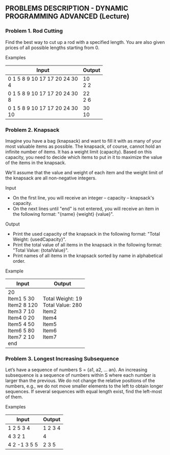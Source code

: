 ## PROBLEMS DESCRIPTION - DYNAMIC PROGRAMMING ADVANCED (Lecture)


### Problem 1.	Rod Cutting

Find the best way to cut up a rod with a specified length. You are also given prices of all possible lengths starting from 0.

Examples

| Input | Output |
| --- | --- |
| 0 1 5 8 9 10 17 17 20 24 30 <br> 4 | 10 <br> 2 2 |
| 0 1 5 8 9 10 17 17 20 24 30 <br> 8 | 22 <br> 2 6 |
| 0 1 5 8 9 10 17 17 20 24 30 <br> 10 | 30 <br> 10 |

### Problem 2. Knapsack

Imagine you have a bag (knapsack) and want to fill it with as many of your most valuable items as possible. The knapsack, of course, cannot hold an infinite number of items. It has a weight limit (capacity). Based on this capacity, you need to decide which items to put in it to maximize the value of the items in the knapsack.

We'll assume that the value and weight of each item and the weight limit of the knapsack are all non-negative integers.

Input

  + On the first line, you will receive an integer – capacity – knapsack's capacity.
  + On the next lines until "end" is not entered, you will receive an item in the following format: "{name} {weight} {value}".

Output

  + Print the used capacity of the knapsack in the following format: "Total Weight: {usedCapacity}".
  + Print the total value of all items in the knapsack in the following format: "Total Value: {totalValue}".
  + Print names of all items in the knapsack sorted by name in alphabetical order.

Example

| Input | Output |
| --- | --- |
| 20 <br> Item1 5 30 <br> Item2 8 120 <br> Item3 7 10 <br> Item4 0 20 <br> Item5 4 50 <br> Item6 5 80 <br> Item7 2 10 <br> end | Total Weight: 19 <br> Total Value: 280 <br> Item2 <br> Item4 <br> Item5 <br> Item6 <br> Item7 |

### Problem 3. Longest Increasing Subsequence

Let’s have a sequence of numbers S = {a1, a2, … an}. An increasing subsequence is a sequence of numbers within S where each number is larger than the previous. We do not change the relative positions of the numbers, e.g., we do not move smaller elements to the left to obtain longer sequences. If several sequences with equal length exist, find the left-most of them.

Examples

| Input | Output |
| --- | --- |
| 1 2 5 3 4 | 1 2 3 4 |
| 4 3 2 1 | 4 |
| 4 2 -1 3 5 5 | 2 3 5 |
